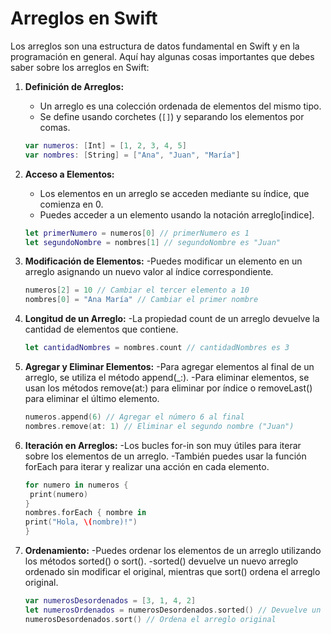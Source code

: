 # Arreglos en Swift

Los arreglos son una estructura de datos fundamental en Swift y en la programación en general. Aquí hay algunas cosas importantes que debes saber sobre los arreglos en Swift:

1. **Definición de Arreglos:**
   - Un arreglo es una colección ordenada de elementos del mismo tipo.
   - Se define usando corchetes (`[]`) y separando los elementos por comas.
   
   ```swift
   var numeros: [Int] = [1, 2, 3, 4, 5]
   var nombres: [String] = ["Ana", "Juan", "María"]
   ```
2. **Acceso a Elementos:**
   
   - Los elementos en un arreglo se acceden mediante su índice, que comienza en 0.
   - Puedes acceder a un elemento usando la notación arreglo\[indice].

   ```swift
   let primerNumero = numeros[0] // primerNumero es 1
   let segundoNombre = nombres[1] // segundoNombre es "Juan"
   ```
4. **Modificación de Elementos:**
   -Puedes modificar un elemento en un arreglo asignando un nuevo valor al índice correspondiente.
   ```swift
   numeros[2] = 10 // Cambiar el tercer elemento a 10
   nombres[0] = "Ana María" // Cambiar el primer nombre
   ```
5. **Longitud de un Arreglo:**
   -La propiedad count de un arreglo devuelve la cantidad de elementos que contiene.
   ```swift
   let cantidadNombres = nombres.count // cantidadNombres es 3
   ```
6. **Agregar y Eliminar Elementos:**
   -Para agregar elementos al final de un arreglo, se utiliza el método append(_:).
   -Para eliminar elementos, se usan los métodos remove(at:) para eliminar por índice o removeLast() para eliminar el último elemento.
   ```swift
   numeros.append(6) // Agregar el número 6 al final
   nombres.remove(at: 1) // Eliminar el segundo nombre ("Juan")
   ```
7. **Iteración en Arreglos:**
   -Los bucles for-in son muy útiles para iterar sobre los elementos de un arreglo.
   -También puedes usar la función forEach para iterar y realizar una acción en cada elemento.
   ```swift
   for numero in numeros {
    print(numero)
   }
   nombres.forEach { nombre in
   print("Hola, \(nombre)!")
   }
   ```
8. **Ordenamiento:**
   -Puedes ordenar los elementos de un arreglo utilizando los métodos sorted() o sort().
   -sorted() devuelve un nuevo arreglo ordenado sin modificar el original, mientras que sort() ordena el arreglo original.
   ```swift
   var numerosDesordenados = [3, 1, 4, 2]
   let numerosOrdenados = numerosDesordenados.sorted() // Devuelve un nuevo arreglo ordenado
   numerosDesordenados.sort() // Ordena el arreglo original
   ```
